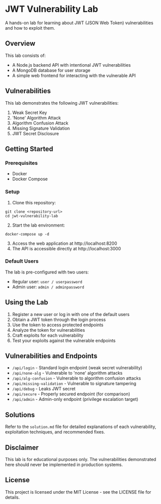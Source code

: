 # JWT Vulnerability Lab

A hands-on lab for learning about JWT (JSON Web Token) vulnerabilities and how to exploit them.

## Overview

This lab consists of:

- A Node.js backend API with intentional JWT vulnerabilities
- A MongoDB database for user storage
- A simple web frontend for interacting with the vulnerable API

## Vulnerabilities

This lab demonstrates the following JWT vulnerabilities:

1. Weak Secret Key
2. 'None' Algorithm Attack 
3. Algorithm Confusion Attack
4. Missing Signature Validation
5. JWT Secret Disclosure

## Getting Started

### Prerequisites

- Docker
- Docker Compose

### Setup

1. Clone this repository:
```
git clone <repository-url>
cd jwt-vulnerability-lab
```

2. Start the lab environment:
```
docker-compose up -d
```

3. Access the web application at http://localhost:8200
4. The API is accessible directly at http://localhost:3000

### Default Users

The lab is pre-configured with two users:
- Regular user: `user / userpassword`
- Admin user: `admin / adminpassword`

## Using the Lab

1. Register a new user or log in with one of the default users
2. Obtain a JWT token through the login process
3. Use the token to access protected endpoints
4. Analyze the token for vulnerabilities
5. Craft exploits for each vulnerability
6. Test your exploits against the vulnerable endpoints

## Vulnerabilities and Endpoints

- `/api/login` - Standard login endpoint (weak secret vulnerability)
- `/api/none-alg` - Vulnerable to 'none' algorithm attacks
- `/api/alg-confusion` - Vulnerable to algorithm confusion attacks
- `/api/missing-validation` - Vulnerable to signature tampering
- `/api/debug` - Leaks JWT secret
- `/api/secure` - Properly secured endpoint (for comparison)
- `/api/admin` - Admin-only endpoint (privilege escalation target)

## Solutions

Refer to the `solution.md` file for detailed explanations of each vulnerability, exploitation techniques, and recommended fixes.

## Disclaimer

This lab is for educational purposes only. The vulnerabilities demonstrated here should never be implemented in production systems.

## License

This project is licensed under the MIT License - see the LICENSE file for details. 